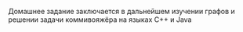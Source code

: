 Домашнее задание заключается в дальнейшем изучении графов и решении задачи коммивояжёра на языках C++ и Java
